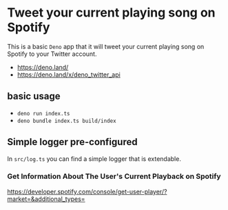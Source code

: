 # Tweet your current playing song on Spotify

This is a basic `Deno` app that it will tweet your current playing song on Spotify to your Twitter account.

* https://deno.land/
* https://deno.land/x/deno_twitter_api

## basic usage

- `deno run index.ts`
- `deno bundle index.ts build/index`

## Simple logger pre-configured

In `src/log.ts` you can find a simple logger that is extendable.


### Get Information About The User's Current Playback on Spotify

https://developer.spotify.com/console/get-user-player/?market=&additional_types=
